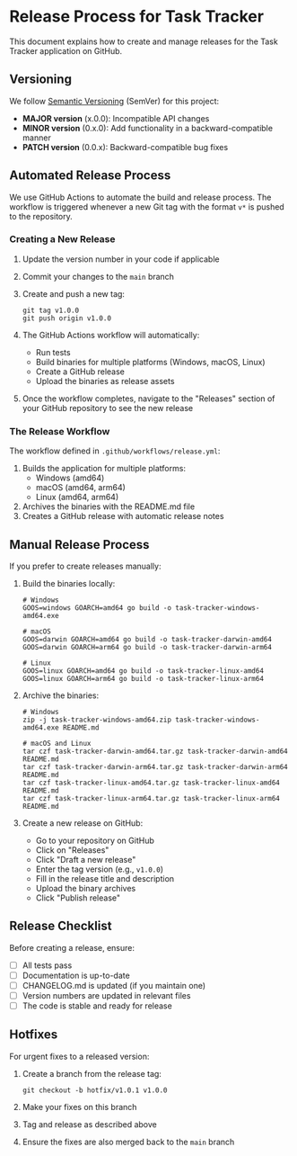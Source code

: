 # Release Process for Task Tracker

This document explains how to create and manage releases for the Task Tracker application on GitHub.

## Versioning

We follow [Semantic Versioning](https://semver.org/) (SemVer) for this project:

- **MAJOR version** (x.0.0): Incompatible API changes
- **MINOR version** (0.x.0): Add functionality in a backward-compatible manner
- **PATCH version** (0.0.x): Backward-compatible bug fixes

## Automated Release Process

We use GitHub Actions to automate the build and release process. The workflow is triggered whenever a new Git tag with the format `v*` is pushed to the repository.

### Creating a New Release

1. Update the version number in your code if applicable
2. Commit your changes to the `main` branch
3. Create and push a new tag:
   ```
   git tag v1.0.0
   git push origin v1.0.0
   ```
4. The GitHub Actions workflow will automatically:
   - Run tests
   - Build binaries for multiple platforms (Windows, macOS, Linux)
   - Create a GitHub release
   - Upload the binaries as release assets

5. Once the workflow completes, navigate to the "Releases" section of your GitHub repository to see the new release

### The Release Workflow

The workflow defined in `.github/workflows/release.yml`:

1. Builds the application for multiple platforms:
   - Windows (amd64)
   - macOS (amd64, arm64)
   - Linux (amd64, arm64)
2. Archives the binaries with the README.md file
3. Creates a GitHub release with automatic release notes

## Manual Release Process

If you prefer to create releases manually:

1. Build the binaries locally:
   ```
   # Windows
   GOOS=windows GOARCH=amd64 go build -o task-tracker-windows-amd64.exe

   # macOS
   GOOS=darwin GOARCH=amd64 go build -o task-tracker-darwin-amd64
   GOOS=darwin GOARCH=arm64 go build -o task-tracker-darwin-arm64

   # Linux
   GOOS=linux GOARCH=amd64 go build -o task-tracker-linux-amd64
   GOOS=linux GOARCH=arm64 go build -o task-tracker-linux-arm64
   ```

2. Archive the binaries:
   ```
   # Windows
   zip -j task-tracker-windows-amd64.zip task-tracker-windows-amd64.exe README.md

   # macOS and Linux
   tar czf task-tracker-darwin-amd64.tar.gz task-tracker-darwin-amd64 README.md
   tar czf task-tracker-darwin-arm64.tar.gz task-tracker-darwin-arm64 README.md
   tar czf task-tracker-linux-amd64.tar.gz task-tracker-linux-amd64 README.md
   tar czf task-tracker-linux-arm64.tar.gz task-tracker-linux-arm64 README.md
   ```

3. Create a new release on GitHub:
   - Go to your repository on GitHub
   - Click on "Releases"
   - Click "Draft a new release"
   - Enter the tag version (e.g., `v1.0.0`)
   - Fill in the release title and description
   - Upload the binary archives
   - Click "Publish release"

## Release Checklist

Before creating a release, ensure:

- [ ] All tests pass
- [ ] Documentation is up-to-date
- [ ] CHANGELOG.md is updated (if you maintain one)
- [ ] Version numbers are updated in relevant files
- [ ] The code is stable and ready for release

## Hotfixes

For urgent fixes to a released version:

1. Create a branch from the release tag:
   ```
   git checkout -b hotfix/v1.0.1 v1.0.0
   ```

2. Make your fixes on this branch

3. Tag and release as described above

4. Ensure the fixes are also merged back to the `main` branch 